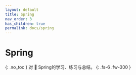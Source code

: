 ```yaml
---
layout: default
title: Spring 
nav_order: 3
has_children: true
permalink: docs/spring
---
```


# Spring
{: .no_toc }
对 🌿 Spring的学习、练习与总结。
{: .fs-6 .fw-300 }
